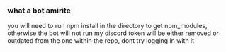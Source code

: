 ### what a bot amirite
you will need to run npm install in the directory to get npm_modules, otherwise the bot will not run
my discord token will be either removed or outdated from the one within the repo, dont try logging in with it
